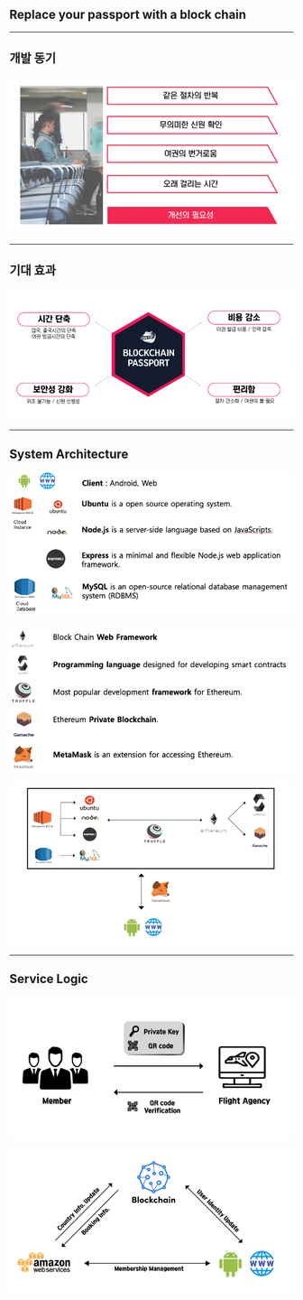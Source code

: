 ## Replace your passport with a block chain


---

## 개발 동기 

![](/public_static/images/readme_image/1.png)

---

## 기대 효과

![](/public_static/images/readme_image/2.png)

---

## System Architecture

![](/public_static/images/readme_image/3.png)

![](/public_static/images/readme_image/4.png)

![](/public_static/images/readme_image/5.png)

---

## Service Logic 

![](/public_static/images/readme_image/6.png)

![](/public_static/images/readme_image/7.png)
